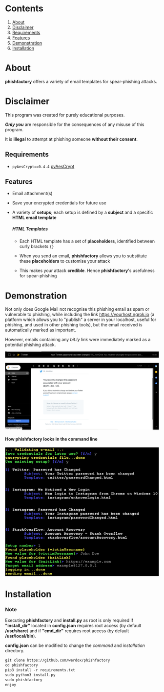 # Contents #

1. [About](#about)
2. [Disclaimer](#disclaimer)
3. [Requirements](#requirements)
4. [Features](#features)
5. [Demonstration](#demonstration)
6. [Installation](#installation)

# About #

**phishfactory** offers a variety of email templates for spear-phishing
attacks.

# Disclaimer #
This program was created for purely educational purposes.

**_Only you_** are responsible for the consequences of any
misuse of this program. 

It is **illegal** to attempt at phishing someone **without their consent**. 

## Requirements ##
- `pyAesCrypt==0.4.4` [pyAesCrypt](https://pypi.org/project/pyAesCrypt/)

## Features ##

- Email attachment(s)
- Save your encrypted credentials for future use
- A variety of **setups**; each setup is defined by a **subject** 
and a specific **HTML email template**

    ##### HTML Templates #####
    
    - Each HTML template has a set of **placeholders**, identified
    between curly brackets `{}`
    
    - When you send an email, **phishfactory** allows you to
    substitute these **placeholders** to customise your
    attack
    
    - This makes your attack **credible**. Hence **phishfactory**'s
    usefulness for spear-phishing
 

# Demonstration #
Not only does Google Mail not recognise this phishing email as spam
or vulnerable to phishing, while including the link
https://yourhost.ngrok.io (a platform which allows you to "publish" a server in your localhost, useful for phishing, and used in other phishing tools), but the email received is automatically marked as important.

However, emails containing any _bit.ly_ link were immediately marked as a potential phishing attack.

![demo](demo/mail.png)

![demo](demo/inbox.png)

#### How phishfactory looks in the command line ####
![demo](demo/demo.png)

# Installation #

### Note ###
Executing **phishfactory** and **install.py** as root is only required if **"install_dir"** located in **config.json** requires root access (by default **/usr/share**) and if **"cmd_dir"** requires root access (by default **/usr/local/bin**).

**config.json** can be modified to change the _command_ and _installation_ directory.

~~~
git clone https://github.com/werdox/phishfactory
cd phishfactory
pip3 install -r requirements.txt
sudo python3 install.py
sudo phishfactory
enjoy
~~~

